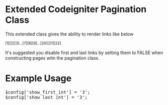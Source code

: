 <h1>Extended Codeigniter Pagination Class</h1>
<p>This extended class gives the ability to render links like below</p>
<small>[1][2][3]...[7][8][9]...[20][21][22]</small>
<p>It's suggested you disable first and last links by setting them to FALSE when constructing pages witn the pagination class.</p>

<h1>Example Usage</h1>
<pre>
$config['show_first_int'] = '3';
$config['show_last_int'] = '3';
</pre>